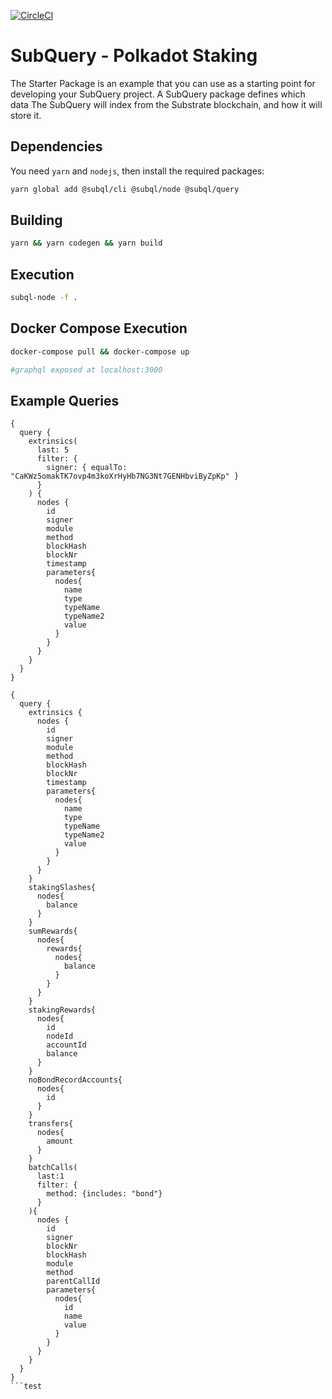 [![CircleCI](https://circleci.com/gh/w3f/subql-polkadot-staking.svg?style=svg)](https://circleci.com/gh/w3f/subql-polkadot-staking)

# SubQuery - Polkadot Staking


The Starter Package is an example that you can use as a starting point for developing your SubQuery project.
A SubQuery package defines which data The SubQuery will index from the Substrate blockchain, and how it will store it. 

## Dependencies

You need `yarn` and `nodejs`, then install the required packages:

```bash
yarn global add @subql/cli @subql/node @subql/query
```

## Building

```bash
yarn && yarn codegen && yarn build
```

## Execution

```bash
subql-node -f .
```

## Docker Compose Execution

```bash
docker-compose pull && docker-compose up

#graphql exposed at localhost:3000
```

## Example Queries
```
{
  query {
    extrinsics(
      last: 5
      filter: {
        signer: { equalTo: "CaKWz5omakTK7ovp4m3koXrHyHb7NG3Nt7GENHbviByZpKp" }
      }
    ) {
      nodes {
        id
        signer
        module
        method
        blockHash
        blockNr
        timestamp
        parameters{
          nodes{
            name
            type
            typeName
            typeName2
            value
          }
        }
      }
    }
  }
}
```

```
{
  query {
    extrinsics {
      nodes {
        id
        signer
        module
        method
        blockHash
        blockNr
        timestamp
        parameters{
          nodes{
            name
            type
            typeName
            typeName2
            value
          }
        }
      }
    }
    stakingSlashes{
      nodes{
        balance
      }
    }
    sumRewards{
      nodes{
        rewards{
          nodes{
            balance
          }
        }
      }
    }
    stakingRewards{
      nodes{
        id
        nodeId
        accountId
        balance
      }
    }
    noBondRecordAccounts{
      nodes{
        id
      }
    }
    transfers{
      nodes{
        amount
      }
    }
    batchCalls(
      last:1
      filter: {
        method: {includes: "bond"}
      }
    ){
      nodes {
        id
        signer
        blockNr
        blockHash
        module
        method
        parentCallId
        parameters{
          nodes{
            id
            name
            value
          }
        }
      }
    }
  }
}
```test
